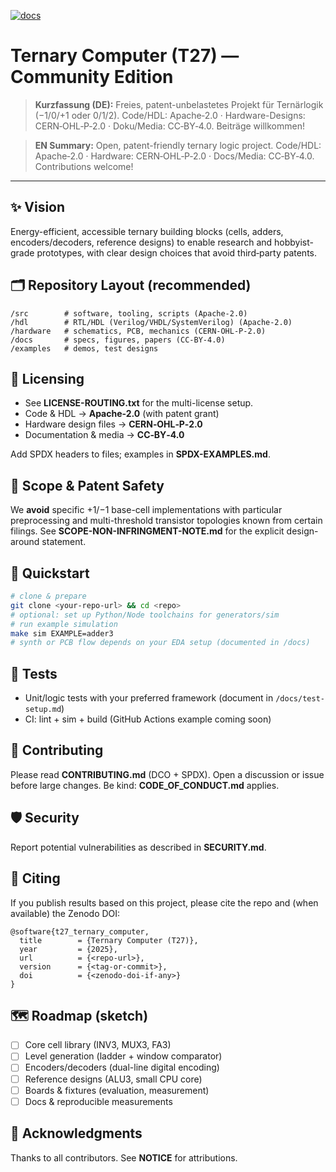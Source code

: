 [![docs](https://github.com/DASAElektronik/T27/actions/workflows/docs.yml/badge.svg)](https://github.com/DASAElektronik/T27/actions/workflows/docs.yml)
# Ternary Computer (T27) — Community Edition

> **Kurzfassung (DE):** Freies, patent-unbelastetes Projekt für Ternärlogik (−1/0/+1 oder 0/1/2). 
> Code/HDL: Apache‑2.0 · Hardware-Designs: CERN‑OHL‑P‑2.0 · Doku/Media: CC‑BY‑4.0. 
> Beiträge willkommen!

> **EN Summary:** Open, patent-friendly ternary logic project. 
> Code/HDL: Apache‑2.0 · Hardware: CERN‑OHL‑P‑2.0 · Docs/Media: CC‑BY‑4.0. Contributions welcome!

---

## ✨ Vision
Energy-efficient, accessible ternary building blocks (cells, adders, encoders/decoders, reference designs) 
to enable research and hobbyist-grade prototypes, with clear design choices that avoid third‑party patents.

## 🗂 Repository Layout (recommended)
```
/src        # software, tooling, scripts (Apache-2.0)
/hdl        # RTL/HDL (Verilog/VHDL/SystemVerilog) (Apache-2.0)
/hardware   # schematics, PCB, mechanics (CERN-OHL-P-2.0)
/docs       # specs, figures, papers (CC-BY-4.0)
/examples   # demos, test designs
```

## 🔐 Licensing
- See **LICENSE-ROUTING.txt** for the multi-license setup.
- Code & HDL → **Apache-2.0** (with patent grant)
- Hardware design files → **CERN‑OHL‑P‑2.0**
- Documentation & media → **CC‑BY‑4.0**

Add SPDX headers to files; examples in **SPDX-EXAMPLES.md**.

## 🧭 Scope & Patent Safety
We **avoid** specific +1/−1 base-cell implementations with particular preprocessing and 
multi-threshold transistor topologies known from certain filings.
See **SCOPE-NON-INFRINGMENT-NOTE.md** for the explicit design-around statement.

## 🚀 Quickstart
```bash
# clone & prepare
git clone <your-repo-url> && cd <repo>
# optional: set up Python/Node toolchains for generators/sim
# run example simulation
make sim EXAMPLE=adder3
# synth or PCB flow depends on your EDA setup (documented in /docs)
```

## 🧪 Tests
- Unit/logic tests with your preferred framework (document in `/docs/test-setup.md`)
- CI: lint + sim + build (GitHub Actions example coming soon)

## 🤝 Contributing
Please read **CONTRIBUTING.md** (DCO + SPDX). 
Open a discussion or issue before large changes. Be kind: **CODE_OF_CONDUCT.md** applies.

## 🛡 Security
Report potential vulnerabilities as described in **SECURITY.md**.

## 📣 Citing
If you publish results based on this project, please cite the repo and (when available) the Zenodo DOI:
```
@software{t27_ternary_computer,
  title        = {Ternary Computer (T27)},
  year         = {2025},
  url          = {<repo-url>},
  version      = {<tag-or-commit>},
  doi          = {<zenodo-doi-if-any>}
}
```

## 🗺 Roadmap (sketch)
- [ ] Core cell library (INV3, MUX3, FA3)
- [ ] Level generation (ladder + window comparator)
- [ ] Encoders/decoders (dual-line digital encoding)
- [ ] Reference designs (ALU3, small CPU core)
- [ ] Boards & fixtures (evaluation, measurement)
- [ ] Docs & reproducible measurements

## 🙏 Acknowledgments
Thanks to all contributors. See **NOTICE** for attributions.
